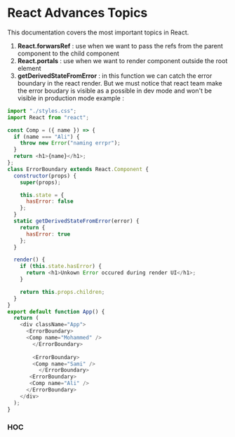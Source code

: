# React Advances Topics 
This documentation covers the most important topics in React.

1. **React.forwarsRef** : use when we want to pass the refs from the parent component to the child component
2. **React.portals** : use when we want to render component outside the root element 
3. **getDerivedStateFromError** : in this function we can catch the error boundary in the react render. But we must notice that react team make the error boudary is visible as a possible in dev mode and won't be visible in production mode
example :
```js
import "./styles.css";
import React from "react";

const Comp = ({ name }) => {
  if (name === "Ali") {
    throw new Error("naming errpr");
  }
  return <h1>{name}</h1>;
};
class ErrorBoundary extends React.Component {
  constructor(props) {
    super(props);

    this.state = {
      hasError: false
    };
  }
  static getDerivedStateFromError(error) {
    return {
      hasError: true
    };
  }

  render() {
    if (this.state.hasError) {
      return <h1>Unkown Error occured during render UI</h1>;
    }

    return this.props.children;
  }
}
export default function App() {
  return (
    <div className="App">
      <ErrorBoundary>
      <Comp name="Mohammed" />
        </ErrorBoundary>
        
        <ErrorBoundary>
        <Comp name="Sami" />
          </ErrorBoundary>
       <ErrorBoundary>
       <Comp name="Ali" />
      </ErrorBoundary>
    </div>
  );
}
```


### HOC
